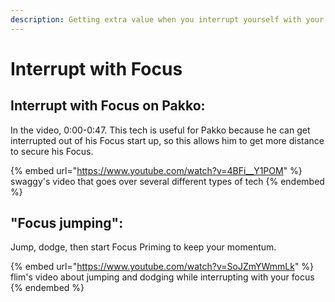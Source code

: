 ```yaml
---
description: Getting extra value when you interrupt yourself with your Focus
---
```


# Interrupt with Focus

## Interrupt with Focus on Pakko:

In the video, 0:00-0:47. This tech is useful for Pakko because he can get interrupted out of his Focus start up, so this allows him to get more distance to secure his Focus.

{% embed url="https://www.youtube.com/watch?v=4BFi__Y1POM" %}
swaggy's video that goes over several different types of tech
{% endembed %}

## "Focus jumping":

Jump, dodge, then start Focus Priming to keep your momentum.

{% embed url="https://www.youtube.com/watch?v=SoJZmYWmmLk" %}
flim's video about jumping and dodging while interrupting with your focus
{% endembed %}
